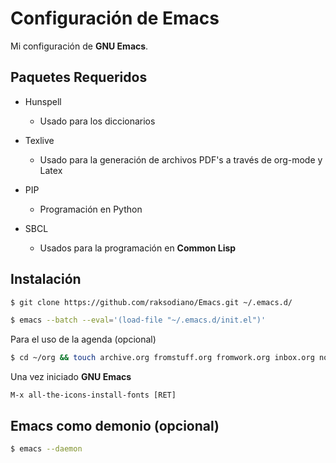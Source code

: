 Configuración de Emacs
======================

Mi configuración de **GNU Emacs**.

Paquetes Requeridos
-----------------------
- Hunspell
  * Usado para los diccionarios

- Texlive
  * Usado para la generación de archivos PDF's a través de org-mode y Latex

- PIP
  * Programación en Python

- SBCL
  * Usados para la programación en **Common Lisp**

Instalación
-----------

```bash
$ git clone https://github.com/raksodiano/Emacs.git ~/.emacs.d/

$ emacs --batch --eval='(load-file "~/.emacs.d/init.el")'
```

Para el uso de la agenda (opcional)
``` bash
$ cd ~/org && touch archive.org fromstuff.org fromwork.org inbox.org notes.org stuff.org work.org
```

Una vez iniciado **GNU Emacs**

``` common-lisp
M-x all-the-icons-install-fonts [RET]
```

Emacs como demonio (opcional)
-------------------------------------

``` bash
$ emacs --daemon
```
